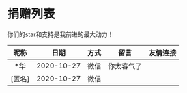# 捐赠列表

你们的star和支持是我前进的最大动力！

|昵称|日期|方式|留言|友情连接|
|:---:|:---:|:---:|:---:|:---:|
|*华|2020-10-27|微信|你太客气了|
|[匿名]|2020-10-27|微信||
